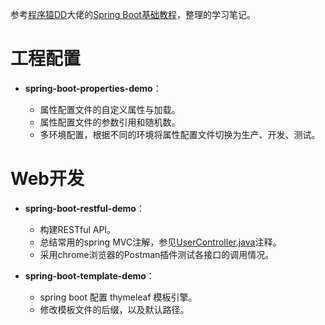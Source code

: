 参考[程序猿DD](https://github.com/dyc87112)大佬的[Spring Boot基础教程](http://blog.didispace.com/Spring-Boot%E5%9F%BA%E7%A1%80%E6%95%99%E7%A8%8B/)，整理的学习笔记。

# 工程配置

* **spring-boot-properties-demo**：

    * 属性配置文件的自定义属性与加载。
    * 属性配置文件的参数引用和随机数。
    * 多环境配置，根据不同的环境将属性配置文件切换为生产、开发、测试。

# Web开发

* **spring-boot-restful-demo**：

    * 构建RESTful API。
    * 总结常用的spring MVC注解，参见[UserController.java](https://github.com/wangleeyom/spring-boot-learning/blob/master/spring-boot-restful-demo/src/main/java/com/leeyom/controller/UserController.java)注释。
    * 采用chrome浏览器的Postman插件测试各接口的调用情况。
    
* **spring-boot-template-demo**：

    * spring boot 配置 thymeleaf 模板引擎。
    * 修改模板文件的后缀，以及默认路径。
